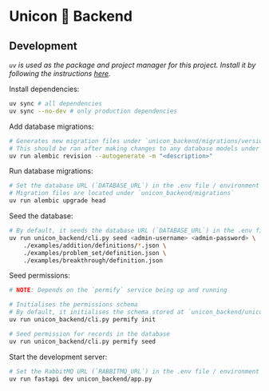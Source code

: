 # Unicon 🦄 Backend

## Development

_`uv` is used as the package and project manager for this project. Install it by following the instructions [here](https://docs.astral.sh/uv/getting-started/installation/)._

Install dependencies:

```bash
uv sync # all dependencies
uv sync --no-dev # only production dependencies
```

Add database migrations:

```bash
# Generates new migration files under `unicon_backend/migrations/versions`
# This should be ran after making changes to any database models under `unicon_backend/models`
uv run alembic revision --autogenerate -m "<description>"
```

Run database migrations:

```bash
# Set the database URL (`DATABASE_URL`) in the .env file / environment variable
# Migration files are located under `unicon_backend/migrations`
uv run alembic upgrade head
```

Seed the database:

```bash
# By default, it seeds the database URL (`DATABASE_URL`) in the .env file / environment variable
uv run unicon_backend/cli.py seed <admin-username> <admin-password> \
    ./examples/addition/definitions/*.json \
    ./examples/problem_set/definition.json \
    ./examples/breakthrough/definition.json
```

Seed permissions:

```bash
# NOTE: Depends on the `permify` service being up and running

# Initialises the permissions schema
# By default, it initialises the schema stored at `unicon_backend/unicon.perm`
uv run unicon_backend/cli.py permify init

# Seed permission for records in the database
uv run unicon_backend/cli.py permify seed
```

Start the development server:

```bash
# Set the RabbitMQ URL (`RABBITMQ_URL`) in the .env file / environment variable
uv run fastapi dev unicon_backend/app.py
```